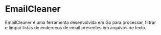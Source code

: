 # EmailCleaner
EmailCleaner é uma ferramenta desenvolvida em Go para processar, filtrar e limpar listas de endereços de email presentes em arquivos de texto. 
